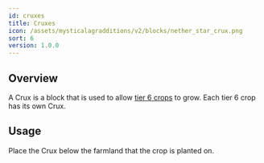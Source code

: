 ```yaml
---
id: cruxes
title: Cruxes
icon: /assets/mysticalagradditions/v2/blocks/nether_star_crux.png
sort: 6
version: 1.0.0
---
```


## Overview

A Crux is a block that is used to allow [tier 6 crops](tier-6-crops.md) to grow. Each tier 6 crop has its own Crux. 

## Usage

Place the Crux below the farmland that the crop is planted on.
